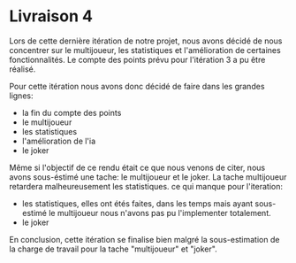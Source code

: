 # Livraison 4

Lors de cette dernière itération de notre projet, nous avons décidé de nous concentrer sur le multijoueur, les statistiques et l'amélioration de certaines fonctionnalités.
Le compte des points prévu pour l'itération 3 a pu être réalisé.

Pour cette itération nous avons donc décidé de faire dans les grandes lignes:

- la fin du compte des points
- le multijoueur
- les statistiques
- l'amélioration de l'ia
- le joker

Même si l'objectif de ce rendu était ce que nous venons de citer, nous avons sous-éstimé une tache: le multijoueur et le joker.
La tache multijoueur retardera malheureusement les statistiques.
ce qui manque pour l'iteration: 

- les statistiques, elles ont étés faites, dans les temps mais ayant sous-estimé le multijoueur nous n'avons pas pu l'implementer totalement. 
- le joker

En conclusion, cette itération se finalise bien malgré la sous-estimation de la charge de travail pour la tache "multijoueur" et "joker".  
